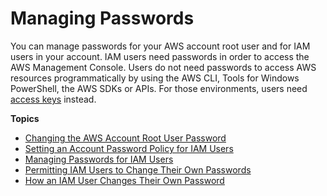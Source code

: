# Managing Passwords<a name="id_credentials_passwords"></a>

You can manage passwords for your AWS account root user and for IAM users in your account\. IAM users need passwords in order to access the AWS Management Console\. Users do not need passwords to access AWS resources programmatically by using the AWS CLI, Tools for Windows PowerShell, the AWS SDKs or APIs\. For those environments, users need [access keys](id_credentials_access-keys.md) instead\.

**Topics**
+ [Changing the AWS Account Root User Password](id_credentials_passwords_change-root.md)
+ [Setting an Account Password Policy for IAM Users](id_credentials_passwords_account-policy.md)
+ [Managing Passwords for IAM Users](id_credentials_passwords_admin-change-user.md)
+ [Permitting IAM Users to Change Their Own Passwords](id_credentials_passwords_enable-user-change.md)
+ [How an IAM User Changes Their Own Password](id_credentials_passwords_user-change-own.md)